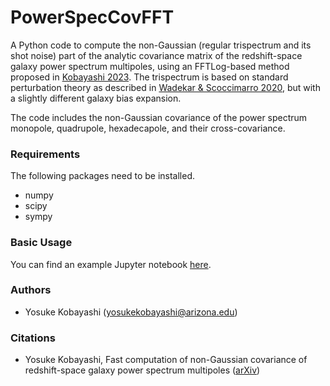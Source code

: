 # PowerSpecCovFFT
A Python code to compute the non-Gaussian (regular trispectrum and its shot noise) part of the analytic covariance matrix of the redshift-space galaxy power spectrum multipoles, using an FFTLog-based method proposed in [Kobayashi 2023](https://arxiv.org/abs/2308.08593). The trispectrum is based on standard perturbation theory as described in [Wadekar & Scoccimarro 2020](https://arxiv.org/abs/1910.02914), but with a slightly different galaxy bias expansion. 

The code includes the non-Gaussian covariance of the power spectrum monopole, quadrupole, hexadecapole, and their cross-covariance. 

### Requirements

The following packages need to be installed.

- numpy
- scipy
- sympy

### Basic Usage

You can find an example Jupyter notebook [here](example/cov_non-gauss.ipynb). 

### Authors

- Yosuke Kobayashi (yosukekobayashi@arizona.edu)

### Citations

- Yosuke Kobayashi, Fast computation of non-Gaussian covariance of redshift-space galaxy power spectrum multipoles ([arXiv](https://arxiv.org/abs/2308.08593)) 

